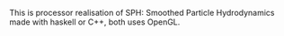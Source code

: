 This is processor realisation of SPH: Smoothed Particle Hydrodynamics made with haskell or C++, both uses OpenGL.
